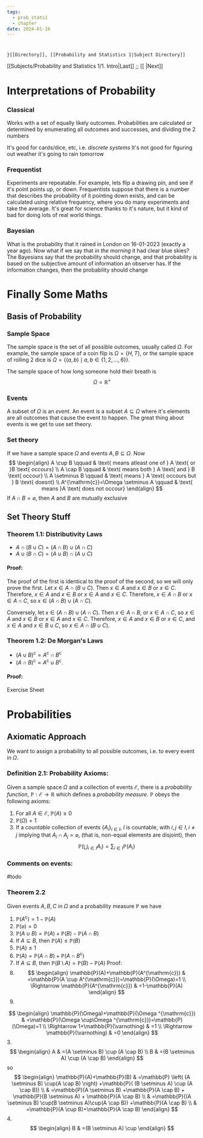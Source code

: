 ```yaml
---
tags:
  - prob_stats1
  - chapter
date: 2024-01-16
---
```

#
	}[[Directory]], [[Probability and Statistics 1|Subject Directory]]
[[Subjects/Probability and Statistics 1/1. Intro|Last]] ;; [[ |Next]]
# Interpretations of Probability
### Classical
Works with a set of equally likely outcomes. Probabilities are calculated or determined by enumerating all outcomes and successes, and dividing the 2 numbers 

It's good for cards/dice, etc, i.e. *discrete systems*
It's not good for figuring out weather it's going to rain tomorrow
### Frequentist
Experiments are repeatable. For example, lets flip a drawing pin, and see if it's point points up, or down. Frequentists suppose that there is a number that describes the probability of it pointing down exists, and can be calculated using relative frequency, where you do many experiments and take the average. It's great for science thanks to it's nature, but it kind of bad for doing lots of real world things.
### Bayesian
What is the probability that it rained in London on 16-01-2023 (exactly a year ago). Now what if we say that *in the morning* it had clear blue skies? The Bayesians say that the probability should change, and that probability is based on the subjective amount of information an observer has. If the information changes, then the probability should change
# Finally Some Maths
## Basis of Probability 
### Sample Space
The sample space is the set of all possible outcomes, usually called ${} \Omega$. For example, the sample space of a coin flip is ${} \Omega=\{ H, T \} {}$, or the sample space of rolling 2 dice is ${} \Omega=\{ (a,\, b) \mid a,\, b \in \{ 1,\, 2,\,\dots,\,6 \} \} {}$. 

The sample space of how long someone hold their breath is
$$
\Omega=\mathbb{R}^{+}
$$
### Events
A subset of $\Omega$ is an *event*. An event is a subset ${} A \subseteq \Omega {}$ where it's elements are all outcomes that cause the event to happen. The great thing about events is we get to use set theory.
### Set theory
If we have a sample space $\Omega {}$ and events ${} A,\, B \subseteq \Omega {}$. Now 
$$
\begin{align}
A \cup B \qquad & \text{ means atleast one of } A \text{ or }B \text{ occours} \\
A \cap B \qquad & \text{ means both } A \text{ and } B \text{ occour} \\
A \setminus B \qquad  &  \text{ means } A \text{ occours but } B \text{ doesnt} \\
A^{\mathrm{c}}=\Omega \setminus A \qquad  & \text{ means }A \text{ does not occour} 
\end{align}
$$
If ${} A \cap B=\varnothing {}$, then $A$ and $B {}$ are mutually exclusive
## Set Theory Stuff
### Theorem 1.1: Distributivity Laws
- ${} A \cap(B \cup C)=(A \cap B ) \cup(A \cap C) {}$
- ${} A \cup(B \cap C)=(A \cup B ) \cap(A \cup C) {}$
#### Proof:
The proof of the first is identical to the proof of the second, so we will only prove the first.
Let ${} x \in A \cap(B\cup C)$. Then ${} x \in A {}$ and ${} x \in B {}$ or ${} x \in C {}$. Therefore, ${} x \in A {}$ and ${} x \in B {}$ or ${} x \in A {}$ and ${} x \in C {}$. Therefore, ${} x \in A \cap B {}$ or ${} x \in A \cap C {}$, so ${} x \in (A \cap B) \cup (A \cap C) {}$.

Conversely, let ${} x \in (A \cap B) \cup (A \cap C) {}$. Then ${} x \in A\cap B {}$, or ${} x \in A \cap C {}$, so ${} x \in A {}$ and ${} x \in B {}$ or ${} x \in A {}$ and ${} x \in C {}$. Therefore, ${} x \in A {}$ and $x \in B {}$ or ${} x \in C {}$, and ${} x \in A {}$ and ${} x \in B \cup C {}$, so ${} x \in A \cap(B \cup C) {}$.
### Theorem 1.2: De Morgan's Laws
- ${} (A \cup B)^{\mathrm{c}}=A^{\mathrm{c}} \cap B^{\mathrm{c}} {}$
- ${} (A \cap B)^{\mathrm{c}}=A^{\mathrm{c}}\cup B^{\mathrm{c}} {}$.
#### Proof:
Exercise Sheet

# Probabilities
## Axiomatic Approach
We want to assign a probability to all possible outcomes, i.e. to every event in ${} \Omega {}$. 
### Definition 2.1: Probability Axioms:
Given a sample space $\Omega$ and a collection of events $\mathcal{E}$, there is a *probability function*, $\mathbb{P}:\mathcal{E}\to{}\mathbb{R} {}$ which defines a *probability measure*. $\mathbb{P}$ obeys the following axioms:
1. For all ${} A \in \mathcal{E} {}$, $\mathbb{P}(A)\geq 0$
2. ${} \mathbb{P}(\Omega)=1 {}$
3. If a *countable* collection of events ${} \{ A_{i} \}_{i \in I} {}$, $I {}$ is countable, with ${} i,\, j \in I,\, i\neq j {}$ implying that ${} A_{i} \cap A_{j}=\varnothing {}$, (that is, non-equal elements are disjoint), then
$$
\mathbb{P}\left( \bigcup_{i\in I} A_{i} \right)=\sum_{i \in I} \mathbb{P}(A_{i})
$$
### Comments on events:
#todo 
### Theorem 2.2
Given events ${} A,\, B,\, C {}$ in $\Omega$ and a probability measure $\mathbb{P}$ we have
1. ${} \mathbb{P}(A^{\mathrm{c}})=1-\mathbb{P}(A) {}$
2. ${} \mathbb{P}(\varnothing)=0 {}$
3. ${} \mathbb{P}(A \cup B)=\mathbb{P}(A)+\mathbb{P}(B)-\mathbb{P}(A\cap B) {}$
4. If ${} A \subseteq  B {}$, then $\mathbb{P}(A)\leq \mathbb{P}(B) {}$
5. $\mathbb{P}(A)\leq 1$
6. ${} \mathbb{P}(A)=\mathbb{P}(A\cap B)+\mathbb{P}(A \cap B^{\mathrm{c}}) {}$
7. If ${} A \subseteq B {}$, then ${} \mathbb{P}(B \setminus A)=\mathbb{P}(B)-\mathbb{P}(A) {}$
Proof:
1. $$
\begin{align}
\mathbb{P}(A)+\mathbb{P}(A^{\mathrm{c}}) & =\mathbb{P}(A \cup A^{\mathrm{c}})=\mathbb{P}(\Omega)=1 \\
 \Rightarrow \mathbb{P}(A^{\mathrm{c}}) & =1-\mathbb{P}(A)
\end{align}
$$
2. 
$$
\begin{align}
\mathbb{P}(\Omega)+\mathbb{P}(\Omega ^{\mathrm{c}}) & =\mathbb{P}(\Omega \cup\Omega ^{\mathrm{c}})=\mathbb{P}(\Omega)=1 \\
\Rightarrow 1+\mathbb{P}(\varnothing) & =1  \\
	\Rightarrow \mathbb{P}(\varnothing) & =0
\end{align}
$$
3. 
$$
\begin{align}
A & =(A \setminus B) \cup (A \cap B) \\
B & =(B \setminus A) \cup (A \cap B)
\end{align}
$$
so
$$
\begin{align}
\mathbb{P}(A)+\mathbb{P}(B) & =\mathbb{P} \left( (A \setminus B) \cup(A \cap B) \right) +\mathbb{P}( (B \setminus A) \cup (A \cap B)) \\
 & =\mathbb{P}(A \setminus B) +\mathbb{P}(A \cap B) + \mathbb{P}(B \setminus A) + \mathbb{P}(A \cap B) \\
 & =\mathbb{P}((A \setminus B) \cup(B \setminus A)\cup(A \cap B)) +\mathbb{P}(A \cap B) \\
 & =\mathbb{P}(A \cup B)+\mathbb{P}(A \cap B)
\end{align}
$$
4. 
$$
\begin{align}
B & =(B \setminus A) \cup
\end{align}
$$
